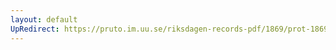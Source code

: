 ```yaml
---
layout: default
UpRedirect: https://pruto.im.uu.se/riksdagen-records-pdf/1869/prot-1869--fk--130/prot-1869--fk--130_015.pdf
---
```

